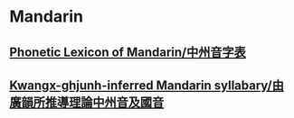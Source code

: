 # Mandarin
## [Phonetic Lexicon of Mandarin/中州音字表](https://github.com/hhliow/mandarin/blob/master/hhliow/mandarin.pdf)

## [Kwangx-ghjunh-inferred Mandarin syllabary/由廣韻所推導理論中州音及國音](https://github.com/hhliow/mandarin/blob/master/hhliow/kwangx_ghiunh_inferred_mandarin_syllabary.tsv)
